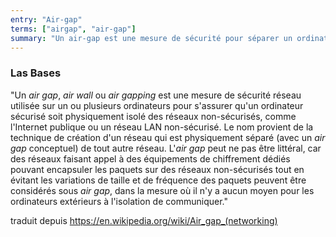 ```yaml
---
entry: "Air-gap"
terms: ["airgap", "air-gap"]
summary: "Un air-gap est une mesure de sécurité pour séparer un ordinateur ou périphérique de tout autre réseau, tel qu'Internet."
---
```


### Las Bases

"Un *air gap*, *air wall* ou *air gapping* est une mesure de sécurité réseau utilisée sur un ou plusieurs ordinateurs pour s'assurer qu'un ordinateur sécurisé soit physiquement isolé des réseaux non-sécurisés, comme l'Internet publique ou un réseau LAN non-sécurisé. Le nom provient de la technique de création d'un réseau qui est physiquement séparé (avec un *air gap* conceptuel) de tout autre réseau. L'*air gap* peut ne pas être littéral, car des réseaux faisant appel à des équipements de chiffrement dédiés pouvant encapsuler les paquets sur des réseaux non-sécurisés tout en évitant les variations de taille et de fréquence des paquets peuvent être considérés sous *air gap*, dans la mesure où il n'y a aucun moyen pour les ordinateurs extérieurs à l'isolation de communiquer."

traduit depuis https://en.wikipedia.org/wiki/Air_gap_(networking)
